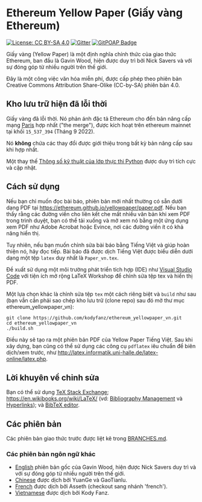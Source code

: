 # Ethereum Yellow Paper (Giấy vàng Ethereum)

[![License: CC BY-SA 4.0](https://img.shields.io/badge/License-CC%20BY--SA%204.0-lightgrey.svg)](https://creativecommons.org/licenses/by-sa/4.0/)
[![Gitter](https://badges.gitter.im/ethereum/yellowpaper.svg)](https://gitter.im/ethereum/yellowpaper?utm_source=badge&utm_medium=badge&utm_campaign=pr-badge&utm_content=badge)
[![GitPOAP Badge](https://public-api.gitpoap.io/v1/repo/ethereum/yellowpaper/badge)](https://www.gitpoap.io/gh/ethereum/yellowpaper)

Giấy vàng (Yellow Paper) là một định nghĩa chính thức của giao thức Ethereum, ban đầu là Gavin Wood, hiện được duy trì bởi Nick Savers và với sự đóng góp từ nhiều người trên thế giới.

Đây là một công việc văn hóa miễn phí, được cấp phép theo phiên bản Creative Commons Attribution Share-Olike (CC-by-SA) phiên bản 4.0.

## Kho lưu trữ hiện đã lỗi thời

Giấy vàng đã lỗi thời. Nó phản ánh đặc tả Ethereum cho đến bản nâng cấp mạng [Paris](https://github.com/ethereum/execution-specs/blob/master/network-upgrades/mainnet-upgrades/paris.md) hợp nhất ("the merge"), được kích hoạt trên ethereum mainnet tại khối `15_537_394` (Tháng 9 2022). 

Nó **không** chứa các thay đổi được giới thiệu trong bất kỳ bản nâng cấp sau khi hợp nhất. 

Một thay thế [Thông số kỹ thuật của lớp thực thi Python](https://ethereum.github.io/execution-specs/) được duy trì tích cực và cập nhật. 

## Cách sử dụng

Nếu bạn chỉ muốn đọc bài báo, phiên bản mới nhất thường có sẵn dưới dạng PDF tại https://ethereum.github.io/yellowpaper/paper.pdf. Nếu bạn thấy rằng các đường viền cho liên kết che mất nhiều văn bản khi xem PDF trong trình duyệt, bạn có thể tải xuống và mở xem nó bằng một ứng dụng xem PDF như Adobe Acrobat hoặc Evince, nơi các đường viền ít có khả năng hiển thị.

Tuy nhiên, nếu bạn muốn chỉnh sửa bài báo bằng Tiếng Việt và giúp hoàn thiện nó, hãy đọc tiếp. Bài báo đã được dịch Tiếng Việt được biểu diễn dưới dạng một tệp ``latex`` duy nhất là ``Paper_vn.tex``.  

Đề xuất sử dụng một môi trường phát triển tích hợp (IDE) như [Visual Studio Code](https://code.visualstudio.com/) với tiện ích mở rộng LaTeX Workshop để chỉnh sửa tệp tex và hiển thị PDF.

Một lựa chọn khác là chỉnh sửa tệp `tex` một cách riêng biệt và `build` như sau (bạn vẫn cần phải sao chép kho lưu trữ (clone repo) sau đó mở thư mục ethereum_yellowpaper_vn):

```
git clone https://github.com/kodyfanz/ethereum_yellowpaper_vn.git
cd ethereum_yellowpaper_vn
./build.sh
```
Điều này sẽ tạo ra một phiên bản PDF của Yellow Paper Tiếng Việt. Sau khi xây dựng, bạn cũng có thể sử dụng các công cụ `pdflatex` iêu chuẩn để biên dịch/xem trước, như http://latex.informatik.uni-halle.de/latex-online/latex.php.

## Lời khuyên về chỉnh sửa

Bạn có thể sử dụng [TeX Stack Exchange](https://tex.stackexchange.com/); https://en.wikibooks.org/wiki/LaTeX/ (vd: [Bibliography Management](https://en.wikibooks.org/wiki/LaTeX/Bibliography_Management) và [Hyperlinks](https://en.wikibooks.org/wiki/LaTeX/Hyperlinks)); và [BibTeX editor](http://truben.no/latex/bibtex/).

## Các phiên bản

Các phiên bản giao thức trước được liệt kê trong [BRANCHES.md](./BRANCHES.md).

### Các phiên bản ngôn ngữ khác
- [English](https://github.com/ethereum/yellowpaper) phiên bản gốc của Gavin Wood, hiện được Nick Savers duy trì và với sự đóng góp từ nhiều người trên thế giới.
- [Chinese](https://github.com/yuange1024/ethereum_yellowpaper) được dịch bởi YuanGe và GaoTianlu.
- [French](https://github.com/asseth/yellowpaper) được dịch bởi Asseth (checkout sang nhánh 'french').
- [Vietnamese](https://github.com/kodyfanz/ethereum_yellowpaper_vn) được dịch bởi Kody Fanz.
